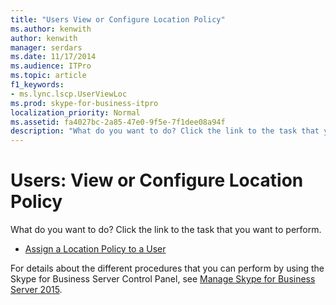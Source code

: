 ```yaml
---
title: "Users View or Configure Location Policy"
ms.author: kenwith
author: kenwith
manager: serdars
ms.date: 11/17/2014
ms.audience: ITPro
ms.topic: article
f1_keywords:
- ms.lync.lscp.UserViewLoc
ms.prod: skype-for-business-itpro
localization_priority: Normal
ms.assetid: fa4027bc-2a85-47e0-9f5e-7f1dee08a94f
description: "What do you want to do? Click the link to the task that you want to perform."
---
```


# Users: View or Configure Location Policy
 
What do you want to do? Click the link to the task that you want to perform.
  
- [Assign a Location Policy to a User](http://technet.microsoft.com/library/343f2de3-a0ae-4403-8456-6e520b579d32.aspx)
    
For details about the different procedures that you can perform by using the Skype for Business Server Control Panel, see [Manage Skype for Business Server 2015](../../manage/manage.md).

